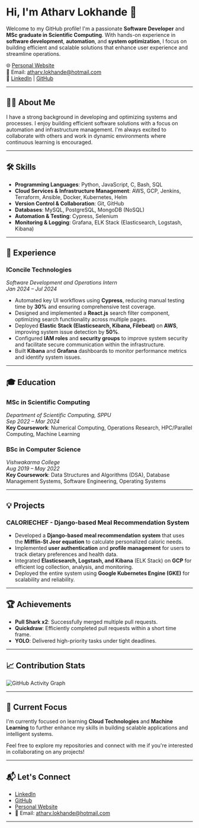 # Hi, I'm Atharv Lokhande 👋

Welcome to my GitHub profile! I'm a passionate **Software Developer** and **MSc graduate in Scientific Computing**. With hands-on experience in **software development**, **automation**, and **system optimization**, I focus on building efficient and scalable solutions that enhance user experience and streamline operations. 

🌐 [Personal Website](https://tharv.me)  
📧 Email: atharv.lokhande@hotmail.com  
🔗 [LinkedIn](https://linkedin.com/in/atharv-lokhande) | [GitHub](https://github.com/atharvlokhande7)

---

## 🧑‍💻 About Me

I have a strong background in developing and optimizing systems and processes. I enjoy building efficient software solutions with a focus on automation and infrastructure management. I'm always excited to collaborate with others and work in dynamic environments where continuous learning is encouraged.

---

## 🛠 Skills

- **Programming Languages**: Python, JavaScript, C, Bash, SQL
- **Cloud Services & Infrastructure Management**: AWS, GCP, Jenkins, Terraform, Ansible, Docker, Kubernetes, Helm
- **Version Control & Collaboration**: Git, GitHub
- **Databases**: MySQL, PostgreSQL, MongoDB (NoSQL)
- **Automation & Testing**: Cypress, Selenium
- **Monitoring & Logging**: Grafana, ELK Stack (Elasticsearch, Logstash, Kibana)

---

## 💼 Experience

### **IConcile Technologies**  
*Software Development and Operations Intern*  
*Jan 2024 – Jul 2024*

- Automated key UI workflows using **Cypress**, reducing manual testing time by **30%** and ensuring comprehensive test coverage.
- Designed and implemented a **React.js** search filter component, optimizing search functionality across multiple pages.
- Deployed **Elastic Stack (Elasticsearch, Kibana, Filebeat)** on **AWS**, improving system issue detection by **50%**.
- Configured **IAM roles** and **security groups** to improve system security and facilitate secure communication within the infrastructure.
- Built **Kibana** and **Grafana** dashboards to monitor performance metrics and identify system issues.

---

## 🎓 Education

### **MSc in Scientific Computing**  
*Department of Scientific Computing, SPPU*  
*Sep 2022 – Mar 2024*  
**Key Coursework**: Numerical Computing, Operations Research, HPC/Parallel Computing, Machine Learning

### **BSc in Computer Science**  
*Vishwakarma College*  
*Aug 2019 – May 2022*  
**Key Coursework**: Data Structures and Algorithms (DSA), Database Management Systems, Software Engineering, Operating Systems

---

## 💡 Projects

### **CALORIECHEF - Django-based Meal Recommendation System**
- Developed a **Django-based meal recommendation system** that uses the **Mifflin-St Jeor equation** to calculate personalized caloric needs.
- Implemented **user authentication** and **profile management** for users to track dietary preferences and health data.
- Integrated **Elasticsearch, Logstash, and Kibana** (ELK Stack) on **GCP** for efficient log collection, analysis, and monitoring.
- Deployed the entire system using **Google Kubernetes Engine (GKE)** for scalability and reliability.

---

## 🏆 Achievements

- **Pull Shark x2**: Successfully merged multiple pull requests.
- **Quickdraw**: Efficiently completed pull requests within a short time frame.
- **YOLO**: Delivered high-priority tasks under tight deadlines.

---

## 📈 Contribution Stats

![GitHub Activity Graph](https://github-readme-activity-graph.cyclic.app/graph?username=atharvlokhande7&theme=react-dark)

---

## 🌱 Current Focus

I'm currently focused on learning **Cloud Technologies** and **Machine Learning** to further enhance my skills in building scalable applications and intelligent systems.

Feel free to explore my repositories and connect with me if you're interested in collaborating on any projects!

---

## 📬 Let's Connect

- [LinkedIn](https://linkedin.com/in/atharv-lokhande)  
- [GitHub](https://github.com/atharvlokhande7)  
- [Personal Website](https://tharv.me)  
- 📧 Email: atharv.lokhande@hotmail.com

---

